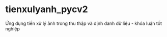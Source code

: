 # tienxulyanh_pycv2
Ứng dụng tiền xử lý ảnh trong thu thập và định danh dữ liệu - khóa luận tốt nghiệp
